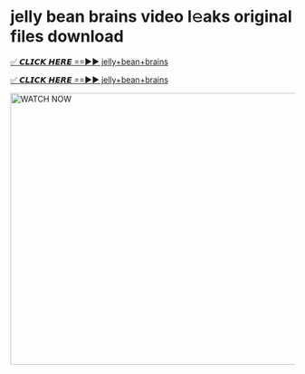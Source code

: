 # jelly bean brains video l𝚎aks original files download

<p><a href="https://mediafirer.com/jelly+bean+brains&ref=titik" rel="nofollow">✅ 𝘾𝙇𝙄𝘾𝙆 𝙃𝙀𝙍𝙀 ==►► jelly+bean+brains</a></p>

<p><a href="https://mediafirer.com/jelly+bean+brains&ref=titik" rel="nofollow">✅ 𝘾𝙇𝙄𝘾𝙆 𝙃𝙀𝙍𝙀 ==►► jelly+bean+brains</a></p>

<p><a rel="nofollow" title="WATCH NOW" href="https://mediafirer.com/jelly+bean+brains&ref=titik"><img border="jelly+bean+brains" height="480" width="854" title="WATCH NOW" alt="WATCH NOW" src="https://i.imgur.com/WiGg2rx.gif"></a></p>